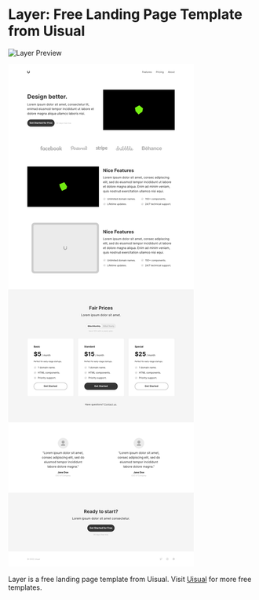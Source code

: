 # Layer: Free Landing Page Template from Uisual

![Layer Preview](https://res.cloudinary.com/uisual/image/upload/assets/screenshots/layer.png)

![Layer Preview](/public/layer.png "layer")

Layer is a free landing page template from Uisual. Visit [Uisual](https://uisual.com) for more free templates.